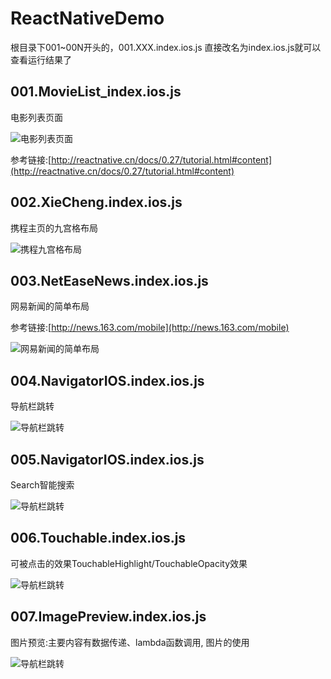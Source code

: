 # ReactNativeDemo
  根目录下001~00N开头的，001.XXX.index.ios.js 直接改名为index.ios.js就可以查看运行结果了
  
## 001.MovieList_index.ios.js

  电影列表页面
  
  ![电影列表页面](https://raw.githubusercontent.com/tengontheway/ReactDemo/master/screenshot/001_1.png)
  
  参考链接:[http://reactnative.cn/docs/0.27/tutorial.html#content](http://reactnative.cn/docs/0.27/tutorial.html#content)
  
## 002.XieCheng.index.ios.js
  
  携程主页的九宫格布局
  
![携程九宫格布局](https://raw.githubusercontent.com/tengontheway/ReactDemo/master/screenshot/002_1.png)

## 003.NetEaseNews.index.ios.js

  网易新闻的简单布局
  
  参考链接:[http://news.163.com/mobile](http://news.163.com/mobile)
  
![网易新闻的简单布局](https://raw.githubusercontent.com/tengontheway/ReactDemo/master/screenshot/003_1.png)

## 004.NavigatorIOS.index.ios.js

  导航栏跳转
  
![导航栏跳转](https://github.com/tengontheway/ReactDemo/blob/master/screenshot/004_1.png)

## 005.NavigatorIOS.index.ios.js

  Search智能搜索
  
![导航栏跳转](https://github.com/tengontheway/ReactDemo/blob/master/screenshot/005_1.png)

## 006.Touchable.index.ios.js

  可被点击的效果TouchableHighlight/TouchableOpacity效果
  
![导航栏跳转](https://raw.githubusercontent.com/tengontheway/ReactDemo/master/screenshot/006_1.png)

## 007.ImagePreview.index.ios.js

  图片预览:主要内容有数据传递、lambda函数调用, 图片的使用
  
![导航栏跳转](https://raw.githubusercontent.com/tengontheway/ReactDemo/master/screenshot/007_1.png)


